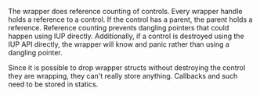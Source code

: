 
The wrapper does reference counting of controls. Every wrapper handle holds a reference to a control. If the control has a parent, the parent holds a reference. Reference counting prevents dangling pointers that could happen using IUP directly. Additionally, if a control is destroyed using the IUP API directly, the wrapper will know and panic rather than using a dangling pointer.

Since it is possible to drop wrapper structs without destroying the control they are wrapping, they can't really store anything. Callbacks and such need to be stored in statics.